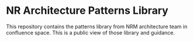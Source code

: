 # NR Architecture Patterns Library

This repository contains the patterns library from NRM architecture team in
confluence space. This is a public view of those library and guidance.
